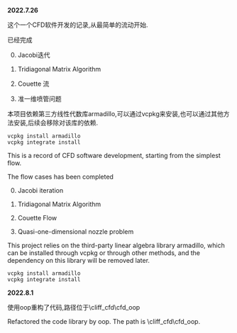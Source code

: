 **2022.7.26**

这个一个CFD软件开发的记录,从最简单的流动开始.

已经完成

0. Jacobi迭代

1. Tridiagonal Matrix Algorithm

2. Couette 流 

3. 准一维喷管问题

   

本项目依赖第三方线性代数库armadillo,可以通过vcpkg来安装,也可以通过其他方法安装,后续会移除对该库的依赖.

```shell
vcpkg install armadillo
vcpkg integrate install
```



This is a record of CFD software development, starting from the simplest flow.

The flow cases has been completed

0. Jacobi iteration

1. Tridiagonal Matrix Algorithm

2. Couette Flow

3. Quasi-one-dimensional nozzle problem

   

This project relies on the third-party linear algebra library armadillo, which can be installed through vcpkg or through other methods, and the dependency on this library will be removed later.

```
vcpkg install armadillo
vcpkg integrate install
```

**2022.8.1**

使用oop重构了代码,路径位于\cliff_cfd\cfd_oop

Refactored the code library by oop. The path is \cliff_cfd\cfd_oop.

 
